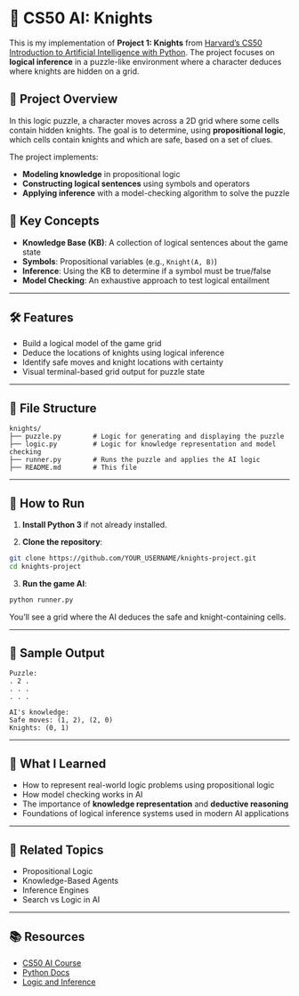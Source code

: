 # 🏰 CS50 AI: Knights

This is my implementation of **Project 1: Knights** from [Harvard’s CS50 Introduction to Artificial Intelligence with Python](https://cs50.harvard.edu/ai/). The project focuses on **logical inference** in a puzzle-like environment where a character deduces where knights are hidden on a grid.

## 🧠 Project Overview

In this logic puzzle, a character moves across a 2D grid where some cells contain hidden knights. The goal is to determine, using **propositional logic**, which cells contain knights and which are safe, based on a set of clues.

The project implements:

* **Modeling knowledge** in propositional logic
* **Constructing logical sentences** using symbols and operators
* **Applying inference** with a model-checking algorithm to solve the puzzle

## 🧩 Key Concepts

* **Knowledge Base (KB)**: A collection of logical sentences about the game state
* **Symbols**: Propositional variables (e.g., `Knight(A, B)`)
* **Inference**: Using the KB to determine if a symbol must be true/false
* **Model Checking**: An exhaustive approach to test logical entailment

---

## 🛠️ Features

* Build a logical model of the game grid
* Deduce the locations of knights using logical inference
* Identify safe moves and knight locations with certainty
* Visual terminal-based grid output for puzzle state

---

## 📂 File Structure

```
knights/
├── puzzle.py        # Logic for generating and displaying the puzzle
├── logic.py         # Logic for knowledge representation and model checking
├── runner.py        # Runs the puzzle and applies the AI logic
├── README.md        # This file
```

---

## 🚀 How to Run

1. **Install Python 3** if not already installed.

2. **Clone the repository**:

```bash
git clone https://github.com/YOUR_USERNAME/knights-project.git
cd knights-project
```

3. **Run the game AI**:

```bash
python runner.py
```

You’ll see a grid where the AI deduces the safe and knight-containing cells.

---

## 🧪 Sample Output

```
Puzzle:
. 2 .
. . .
. . .

AI's knowledge:
Safe moves: (1, 2), (2, 0)
Knights: (0, 1)
```

---

## 📖 What I Learned

* How to represent real-world logic problems using propositional logic
* How model checking works in AI
* The importance of **knowledge representation** and **deductive reasoning**
* Foundations of logical inference systems used in modern AI applications

---

## 🧠 Related Topics

* Propositional Logic
* Knowledge-Based Agents
* Inference Engines
* Search vs Logic in AI

---

## 📚 Resources

* [CS50 AI Course](https://cs50.harvard.edu/ai/)
* [Python Docs](https://docs.python.org/3/)
* [Logic and Inference](https://en.wikipedia.org/wiki/Inference)
